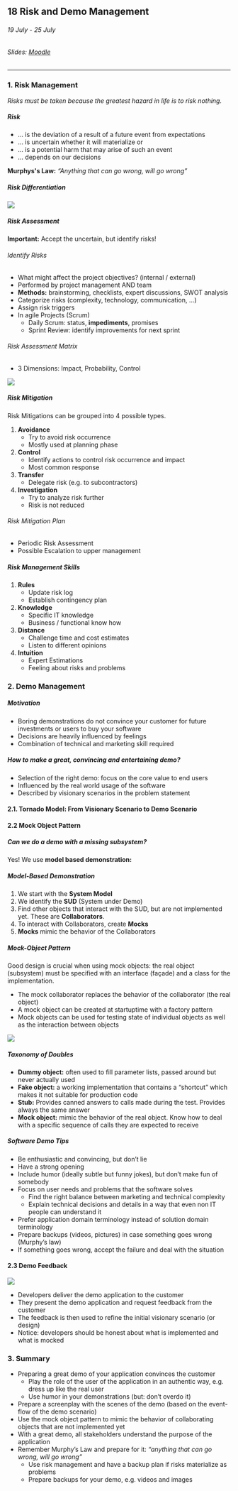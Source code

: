 ## 18 Risk and Demo Management

###### 19 July - 25 July

###### Slides: [Moodle](https://www.moodle.tum.de/mod/resource/view.php?id=606694)

---

### 1. Risk Management

_Risks must be taken because the greatest hazard in life is to risk nothing._

##### Risk

* ... is the deviation of a result of a future event from expectations
* ... is uncertain whether it will materialize or 
* ... is a potential harm that may arise of such an event
* ... depends on our decisions

**Murphys's Law:** _“Anything that can go wrong, will go wrong”_

##### Risk Differentiation

![](/assets/risk_differentiation.png) 

##### Risk Assessment

**Important:** Accept the uncertain, but identify risks!

###### Identify Risks

* What might affect the project objectives? (internal / external)
* Performed by project management AND team
* **Methods:** brainstorming, checklists, expert discussions, SWOT analysis
* Categorize risks (complexity, technology, communication, ...)
* Assign risk triggers
* In agile Projects (Scrum)
    * Daily Scrum: status, **impediments**, promises
    * Sprint Review: identify improvements for next sprint

###### Risk Assessment Matrix

* 3 Dimensions: Impact, Probability, Control

![](/assets/risk_assessment_matrix.png)

##### Risk Mitigation

Risk Mitigations can be grouped into 4 possible types.

1. **Avoidance**
    * Try to avoid risk occurrence
    * Mostly used at planning phase
2. **Control**
    * Identify actions to control risk occurrence and impact
    * Most common response
3. **Transfer**
    * Delegate risk (e.g. to subcontractors)
4. **Investigation**
    * Try to analyze risk further
    * Risk is not reduced

###### Risk Mitigation Plan

* Periodic Risk Assessment
* Possible Escalation to upper management

##### Risk Management Skills

1. **Rules**
    * Update risk log
    * Establish contingency plan
2. **Knowledge**
    * Specific IT knowledge
    * Business / functional know how
3. **Distance**
    * Challenge time and cost estimates
    * Listen to different opinions
4. **Intuition**
    * Expert Estimations
    * Feeling about risks and problems

### 2. Demo Management

##### Motivation

* Boring demonstrations do not convince your customer for future investments or users to buy your software
* Decisions are heavily influenced by feelings
* Combination of technical and marketing skill required

##### How to make a great, convincing and entertaining demo?

* Selection of the right demo: focus on the core value to end users
* Influenced by the real world usage of the software
* Described by visionary scenarios in the problem statement

#### 2.1. Tornado Model: From Visionary Scenario  to Demo Scenario

#### 2.2 Mock Object Pattern

##### Can we do a demo with a missing subsystem?

Yes! We use **model based demonstration:**

##### Model-Based Demonstration

1. We start with the **System Model**
2. We identify the **SUD** (System under Demo)
3. Find other objects that interact with the SUD, but are not implemented yet. These are **Collaborators**.
4. To interact with Collaborators, create **Mocks**
5. **Mocks** mimic the behavior of the Collaborators

##### Mock-Object Pattern

Good design is crucial when using mock objects: the real object (subsystem) must be specified with an interface (façade) and a class for the implementation.

* The mock collaborator replaces the behavior of the collaborator (the real object)
* A mock object can be created at startuptime with a factory pattern
* Mock objects can be used for testing state of individual objects as well as the interaction between objects

![](/assets/mock_object_pattern.png)

##### Taxonomy of Doubles

* **Dummy object:** often used to fill parameter lists, passed around but never actually used
* **Fake object:** a working implementation that contains a “shortcut” which makes it not suitable for production code
* **Stub:** Provides canned answers to calls made during the test. Provides always the same answer
* **Mock object:** mimic the behavior of the real object. Know how to deal with a specific sequence of calls they are expected to receive

##### Software Demo Tips

* Be enthusiastic and convincing, but don’t lie
* Have a strong opening
* Include humor (ideally subtle but funny jokes), but don’t make fun of somebody
* Focus on user needs and problems that the software solves
    * Find the right balance between marketing and technical complexity
    * Explain technical decisions and details in a way that even non IT people can understand it
* Prefer application domain terminology instead of solution domain terminology
* Prepare backups (videos, pictures) in case something goes wrong (Murphy’s law)
* If something goes wrong, accept the failure and deal with the situation

#### 2.3 Demo Feedback

![](/assets/demo_feedback.png)

* Developers deliver the demo application to the customer
* They present the demo application and request feedback from the customer
* The feedback is then used to refine the initial visionary scenario (or design)
* Notice: developers should be honest about
what is implemented and what is mocked


### 3. Summary

* Preparing a great demo of your application convinces the customer
    * Play the role of the user of the application in an authentic way, e.g. dress up like the real user
    * Use humor in your demonstrations (but: don’t overdo it)
* Prepare a screenplay with the scenes of the demo (based on the event-flow of the demo
scenario)
* Use the mock object pattern to mimic the behavior of collaborating objects that are not
implemented yet
* With a great demo, all stakeholders understand the purpose of the application
* Remember Murphy’s Law and prepare for it: _“anything that can go wrong, will go wrong”_
    * Use risk management and have a backup plan if risks materialize as problems
    * Prepare backups for your demo, e.g. videos and images
